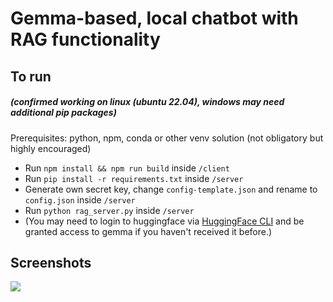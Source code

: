 # Gemma-based, local chatbot with RAG functionality

## To run
##### (confirmed working on linux (ubuntu 22.04), windows may need additional pip packages)
Prerequisites: python, npm, conda or other venv solution (not obligatory but highly encouraged)
* Run ```npm install && npm run build``` inside ```/client```
* Run ```pip install -r requirements.txt``` inside ```/server```
* Generate own secret key, change ```config-template.json``` and rename to ```config.json``` inside ```/server```
* Run ```python rag_server.py``` inside ```/server```
* (You may need to login to huggingface via [HuggingFace CLI](https://huggingface.co/docs/huggingface_hub/main/en/guides/cli) and be granted access to gemma if you haven't received it before.)

## Screenshots
![](https://i.imgur.com/7Si6PuS.png)
